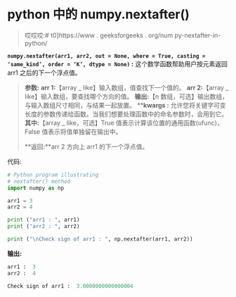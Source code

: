 # python 中的 numpy.nextafter()

> 哎哎哎:# t0]https://www . geeksforgeeks . org/num py-nextafter-in-python/

**`numpy.nextafter(arr1, arr2, out = None, where = True, casting = ‘same_kind’, order = ‘K’, dtype = None)` :** 这个数学函数帮助用户按元素返回 arr1 之后的下一个浮点值。

> **参数:**
> **arr 1:**【array _ like】输入数组，值查找下一个值的。
> **arr 2:**【array _ like】输入数组，要查找哪个方向的值。
> **输出:**【n 数组，可选】输出数组，与输入数组尺寸相同，与结果一起放置。
> ****kwargs :** 允许您将关键字可变长度的参数传递给函数。当我们想要处理函数中的命名参数时，会用到它。
> **其中:**【array _ like，可选】True 值表示计算该位置的通用函数(ufunc)，False 值表示将值单独留在输出中。
> 
> **返回:**arr 2 方向上 arr1 的下一个浮点值。

代码:

```py
# Python program illustrating 
# nextafter() method 
import numpy as np 

arr1 = 3
arr2 = 4

print ("arr1 : ", arr1)
print ("arr2 : ", arr2)

print ("\nCheck sign of arr1 : ", np.nextafter(arr1, arr2))
```

**输出:**

```py
arr1 :  3
arr2 :  4

Check sign of arr1 :  3.0000000000000004

```